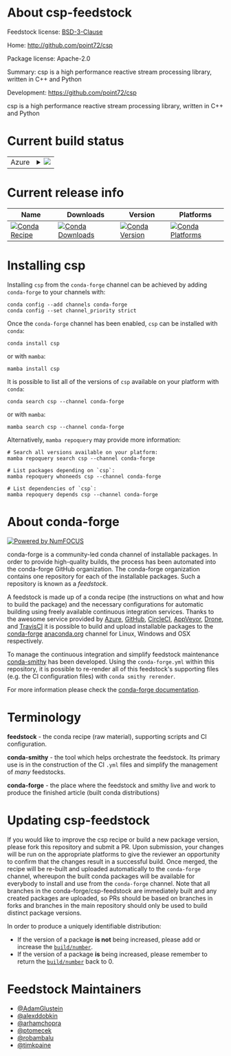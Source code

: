 About csp-feedstock
===================

Feedstock license: [BSD-3-Clause](https://github.com/conda-forge/csp-feedstock/blob/main/LICENSE.txt)

Home: http://github.com/point72/csp

Package license: Apache-2.0

Summary: csp is a high performance reactive stream processing library, written in C++ and Python

Development: https://github.com/point72/csp

csp is a high performance reactive stream processing library, written in C++ and Python

Current build status
====================


<table>
    
  <tr>
    <td>Azure</td>
    <td>
      <details>
        <summary>
          <a href="https://dev.azure.com/conda-forge/feedstock-builds/_build/latest?definitionId=21943&branchName=main">
            <img src="https://dev.azure.com/conda-forge/feedstock-builds/_apis/build/status/csp-feedstock?branchName=main">
          </a>
        </summary>
        <table>
          <thead><tr><th>Variant</th><th>Status</th></tr></thead>
          <tbody><tr>
              <td>linux_64_python3.10.____cpython</td>
              <td>
                <a href="https://dev.azure.com/conda-forge/feedstock-builds/_build/latest?definitionId=21943&branchName=main">
                  <img src="https://dev.azure.com/conda-forge/feedstock-builds/_apis/build/status/csp-feedstock?branchName=main&jobName=linux&configuration=linux%20linux_64_python3.10.____cpython" alt="variant">
                </a>
              </td>
            </tr><tr>
              <td>linux_64_python3.11.____cpython</td>
              <td>
                <a href="https://dev.azure.com/conda-forge/feedstock-builds/_build/latest?definitionId=21943&branchName=main">
                  <img src="https://dev.azure.com/conda-forge/feedstock-builds/_apis/build/status/csp-feedstock?branchName=main&jobName=linux&configuration=linux%20linux_64_python3.11.____cpython" alt="variant">
                </a>
              </td>
            </tr><tr>
              <td>linux_64_python3.12.____cpython</td>
              <td>
                <a href="https://dev.azure.com/conda-forge/feedstock-builds/_build/latest?definitionId=21943&branchName=main">
                  <img src="https://dev.azure.com/conda-forge/feedstock-builds/_apis/build/status/csp-feedstock?branchName=main&jobName=linux&configuration=linux%20linux_64_python3.12.____cpython" alt="variant">
                </a>
              </td>
            </tr><tr>
              <td>linux_64_python3.9.____cpython</td>
              <td>
                <a href="https://dev.azure.com/conda-forge/feedstock-builds/_build/latest?definitionId=21943&branchName=main">
                  <img src="https://dev.azure.com/conda-forge/feedstock-builds/_apis/build/status/csp-feedstock?branchName=main&jobName=linux&configuration=linux%20linux_64_python3.9.____cpython" alt="variant">
                </a>
              </td>
            </tr><tr>
              <td>osx_64_python3.10.____cpython</td>
              <td>
                <a href="https://dev.azure.com/conda-forge/feedstock-builds/_build/latest?definitionId=21943&branchName=main">
                  <img src="https://dev.azure.com/conda-forge/feedstock-builds/_apis/build/status/csp-feedstock?branchName=main&jobName=osx&configuration=osx%20osx_64_python3.10.____cpython" alt="variant">
                </a>
              </td>
            </tr><tr>
              <td>osx_64_python3.11.____cpython</td>
              <td>
                <a href="https://dev.azure.com/conda-forge/feedstock-builds/_build/latest?definitionId=21943&branchName=main">
                  <img src="https://dev.azure.com/conda-forge/feedstock-builds/_apis/build/status/csp-feedstock?branchName=main&jobName=osx&configuration=osx%20osx_64_python3.11.____cpython" alt="variant">
                </a>
              </td>
            </tr><tr>
              <td>osx_64_python3.12.____cpython</td>
              <td>
                <a href="https://dev.azure.com/conda-forge/feedstock-builds/_build/latest?definitionId=21943&branchName=main">
                  <img src="https://dev.azure.com/conda-forge/feedstock-builds/_apis/build/status/csp-feedstock?branchName=main&jobName=osx&configuration=osx%20osx_64_python3.12.____cpython" alt="variant">
                </a>
              </td>
            </tr><tr>
              <td>osx_64_python3.9.____cpython</td>
              <td>
                <a href="https://dev.azure.com/conda-forge/feedstock-builds/_build/latest?definitionId=21943&branchName=main">
                  <img src="https://dev.azure.com/conda-forge/feedstock-builds/_apis/build/status/csp-feedstock?branchName=main&jobName=osx&configuration=osx%20osx_64_python3.9.____cpython" alt="variant">
                </a>
              </td>
            </tr><tr>
              <td>osx_arm64_python3.10.____cpython</td>
              <td>
                <a href="https://dev.azure.com/conda-forge/feedstock-builds/_build/latest?definitionId=21943&branchName=main">
                  <img src="https://dev.azure.com/conda-forge/feedstock-builds/_apis/build/status/csp-feedstock?branchName=main&jobName=osx&configuration=osx%20osx_arm64_python3.10.____cpython" alt="variant">
                </a>
              </td>
            </tr><tr>
              <td>osx_arm64_python3.11.____cpython</td>
              <td>
                <a href="https://dev.azure.com/conda-forge/feedstock-builds/_build/latest?definitionId=21943&branchName=main">
                  <img src="https://dev.azure.com/conda-forge/feedstock-builds/_apis/build/status/csp-feedstock?branchName=main&jobName=osx&configuration=osx%20osx_arm64_python3.11.____cpython" alt="variant">
                </a>
              </td>
            </tr><tr>
              <td>osx_arm64_python3.12.____cpython</td>
              <td>
                <a href="https://dev.azure.com/conda-forge/feedstock-builds/_build/latest?definitionId=21943&branchName=main">
                  <img src="https://dev.azure.com/conda-forge/feedstock-builds/_apis/build/status/csp-feedstock?branchName=main&jobName=osx&configuration=osx%20osx_arm64_python3.12.____cpython" alt="variant">
                </a>
              </td>
            </tr><tr>
              <td>osx_arm64_python3.9.____cpython</td>
              <td>
                <a href="https://dev.azure.com/conda-forge/feedstock-builds/_build/latest?definitionId=21943&branchName=main">
                  <img src="https://dev.azure.com/conda-forge/feedstock-builds/_apis/build/status/csp-feedstock?branchName=main&jobName=osx&configuration=osx%20osx_arm64_python3.9.____cpython" alt="variant">
                </a>
              </td>
            </tr><tr>
              <td>win_64_python3.10.____cpython</td>
              <td>
                <a href="https://dev.azure.com/conda-forge/feedstock-builds/_build/latest?definitionId=21943&branchName=main">
                  <img src="https://dev.azure.com/conda-forge/feedstock-builds/_apis/build/status/csp-feedstock?branchName=main&jobName=win&configuration=win%20win_64_python3.10.____cpython" alt="variant">
                </a>
              </td>
            </tr><tr>
              <td>win_64_python3.11.____cpython</td>
              <td>
                <a href="https://dev.azure.com/conda-forge/feedstock-builds/_build/latest?definitionId=21943&branchName=main">
                  <img src="https://dev.azure.com/conda-forge/feedstock-builds/_apis/build/status/csp-feedstock?branchName=main&jobName=win&configuration=win%20win_64_python3.11.____cpython" alt="variant">
                </a>
              </td>
            </tr><tr>
              <td>win_64_python3.12.____cpython</td>
              <td>
                <a href="https://dev.azure.com/conda-forge/feedstock-builds/_build/latest?definitionId=21943&branchName=main">
                  <img src="https://dev.azure.com/conda-forge/feedstock-builds/_apis/build/status/csp-feedstock?branchName=main&jobName=win&configuration=win%20win_64_python3.12.____cpython" alt="variant">
                </a>
              </td>
            </tr><tr>
              <td>win_64_python3.9.____cpython</td>
              <td>
                <a href="https://dev.azure.com/conda-forge/feedstock-builds/_build/latest?definitionId=21943&branchName=main">
                  <img src="https://dev.azure.com/conda-forge/feedstock-builds/_apis/build/status/csp-feedstock?branchName=main&jobName=win&configuration=win%20win_64_python3.9.____cpython" alt="variant">
                </a>
              </td>
            </tr>
          </tbody>
        </table>
      </details>
    </td>
  </tr>
</table>

Current release info
====================

| Name | Downloads | Version | Platforms |
| --- | --- | --- | --- |
| [![Conda Recipe](https://img.shields.io/badge/recipe-csp-green.svg)](https://anaconda.org/conda-forge/csp) | [![Conda Downloads](https://img.shields.io/conda/dn/conda-forge/csp.svg)](https://anaconda.org/conda-forge/csp) | [![Conda Version](https://img.shields.io/conda/vn/conda-forge/csp.svg)](https://anaconda.org/conda-forge/csp) | [![Conda Platforms](https://img.shields.io/conda/pn/conda-forge/csp.svg)](https://anaconda.org/conda-forge/csp) |

Installing csp
==============

Installing `csp` from the `conda-forge` channel can be achieved by adding `conda-forge` to your channels with:

```
conda config --add channels conda-forge
conda config --set channel_priority strict
```

Once the `conda-forge` channel has been enabled, `csp` can be installed with `conda`:

```
conda install csp
```

or with `mamba`:

```
mamba install csp
```

It is possible to list all of the versions of `csp` available on your platform with `conda`:

```
conda search csp --channel conda-forge
```

or with `mamba`:

```
mamba search csp --channel conda-forge
```

Alternatively, `mamba repoquery` may provide more information:

```
# Search all versions available on your platform:
mamba repoquery search csp --channel conda-forge

# List packages depending on `csp`:
mamba repoquery whoneeds csp --channel conda-forge

# List dependencies of `csp`:
mamba repoquery depends csp --channel conda-forge
```


About conda-forge
=================

[![Powered by
NumFOCUS](https://img.shields.io/badge/powered%20by-NumFOCUS-orange.svg?style=flat&colorA=E1523D&colorB=007D8A)](https://numfocus.org)

conda-forge is a community-led conda channel of installable packages.
In order to provide high-quality builds, the process has been automated into the
conda-forge GitHub organization. The conda-forge organization contains one repository
for each of the installable packages. Such a repository is known as a *feedstock*.

A feedstock is made up of a conda recipe (the instructions on what and how to build
the package) and the necessary configurations for automatic building using freely
available continuous integration services. Thanks to the awesome service provided by
[Azure](https://azure.microsoft.com/en-us/services/devops/), [GitHub](https://github.com/),
[CircleCI](https://circleci.com/), [AppVeyor](https://www.appveyor.com/),
[Drone](https://cloud.drone.io/welcome), and [TravisCI](https://travis-ci.com/)
it is possible to build and upload installable packages to the
[conda-forge](https://anaconda.org/conda-forge) [anaconda.org](https://anaconda.org/)
channel for Linux, Windows and OSX respectively.

To manage the continuous integration and simplify feedstock maintenance
[conda-smithy](https://github.com/conda-forge/conda-smithy) has been developed.
Using the ``conda-forge.yml`` within this repository, it is possible to re-render all of
this feedstock's supporting files (e.g. the CI configuration files) with ``conda smithy rerender``.

For more information please check the [conda-forge documentation](https://conda-forge.org/docs/).

Terminology
===========

**feedstock** - the conda recipe (raw material), supporting scripts and CI configuration.

**conda-smithy** - the tool which helps orchestrate the feedstock.
                   Its primary use is in the construction of the CI ``.yml`` files
                   and simplify the management of *many* feedstocks.

**conda-forge** - the place where the feedstock and smithy live and work to
                  produce the finished article (built conda distributions)


Updating csp-feedstock
======================

If you would like to improve the csp recipe or build a new
package version, please fork this repository and submit a PR. Upon submission,
your changes will be run on the appropriate platforms to give the reviewer an
opportunity to confirm that the changes result in a successful build. Once
merged, the recipe will be re-built and uploaded automatically to the
`conda-forge` channel, whereupon the built conda packages will be available for
everybody to install and use from the `conda-forge` channel.
Note that all branches in the conda-forge/csp-feedstock are
immediately built and any created packages are uploaded, so PRs should be based
on branches in forks and branches in the main repository should only be used to
build distinct package versions.

In order to produce a uniquely identifiable distribution:
 * If the version of a package **is not** being increased, please add or increase
   the [``build/number``](https://docs.conda.io/projects/conda-build/en/latest/resources/define-metadata.html#build-number-and-string).
 * If the version of a package **is** being increased, please remember to return
   the [``build/number``](https://docs.conda.io/projects/conda-build/en/latest/resources/define-metadata.html#build-number-and-string)
   back to 0.

Feedstock Maintainers
=====================

* [@AdamGlustein](https://github.com/AdamGlustein/)
* [@alexddobkin](https://github.com/alexddobkin/)
* [@arhamchopra](https://github.com/arhamchopra/)
* [@ptomecek](https://github.com/ptomecek/)
* [@robambalu](https://github.com/robambalu/)
* [@timkpaine](https://github.com/timkpaine/)

